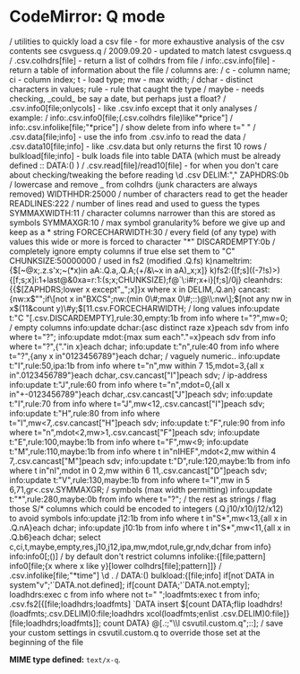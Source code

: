 CodeMirror: Q mode
==================

/ utilities to quickly load a csv file - for more exhaustive analysis of the csv contents see csvguess.q / 2009.09.20 - updated to match latest csvguess.q / .csv.colhdrs\[file\] - return a list of colhdrs from file / info:.csv.info\[file\] - return a table of information about the file / columns are: / c - column name; ci - column index; t - load type; mw - max width; / dchar - distinct characters in values; rule - rule that caught the type / maybe - needs checking, \_could\_ be say a date, but perhaps just a float? / .csv.info0\[file;onlycols\] - like .csv.info except that it only analyses / example: / info:.csv.info0\[file;(.csv.colhdrs file)like"\*price"\] / info:.csv.infolike\[file;"\*price"\] / show delete from info where t=" " / .csv.data\[file;info\] - use the info from .csv.info to read the data / .csv.data10\[file;info\] - like .csv.data but only returns the first 10 rows / bulkload\[file;info\] - bulk loads file into table DATA (which must be already defined :: DATA:() ) / .csv.read\[file\]/read10\[file\] - for when you don't care about checking/tweaking the before reading \\d .csv DELIM:"," ZAPHDRS:0b / lowercase and remove \_ from colhdrs (junk characters are always removed) WIDTHHDR:25000 / number of characters read to get the header READLINES:222 / number of lines read and used to guess the types SYMMAXWIDTH:11 / character columns narrower than this are stored as symbols SYMMAXGR:10 / max symbol granularity% before we give up and keep as a \* string FORCECHARWIDTH:30 / every field (of any type) with values this wide or more is forced to character "\*" DISCARDEMPTY:0b / completely ignore empty columns if true else set them to "C" CHUNKSIZE:50000000 / used in fs2 (modified .Q.fs) k)nameltrim:{$\[~@x;.z.s'x;~(\*x)in aA:.Q.a,.Q.A;(+/&\\~x in aA)\_x;x\]} k)fs2:{\[f;s\]((-7!s)&gt;){\[f;s;x\]i:1+last@&0xa=r:1:(s;x;CHUNKSIZE);f@\`\\:i\#r;x+i}\[f;s\]/0j} cleanhdrs:{{$\[ZAPHDRS;lower x except"\_";x\]}x where x in DELIM,.Q.an} cancast:{nw:x$"";if\[not x in"BXCS";nw:(min 0\#;max 0\#;::)@\\:nw\];$\[not any nw in x$(11&count y)\#y;$\[11.csv.FORCECHARWIDTH; / long values info:update t:"C "\[.csv.DISCARDEMPTY\],rule:30,empty:1b from info where t="?",mw=0; / empty columns info:update dchar:{asc distinct raze x}peach sdv from info where t="?"; info:update mdot:{max sum each"."=x}peach sdv from info where t="?",{"."in x}each dchar; info:update t:"n",rule:40 from info where t="?",{any x in"0123456789"}each dchar; / vaguely numeric.. info:update t:"I",rule:50,ipa:1b from info where t="n",mw within 7 15,mdot=3,{all x in".0123456789"}each dchar,.csv.cancast\["I"\]peach sdv; / ip-address info:update t:"J",rule:60 from info where t="n",mdot=0,{all x in"+-0123456789"}each dchar,.csv.cancast\["J"\]peach sdv; info:update t:"I",rule:70 from info where t="J",mw&lt;12,.csv.cancast\["I"\]peach sdv; info:update t:"H",rule:80 from info where t="I",mw&lt;7,.csv.cancast\["H"\]peach sdv; info:update t:"F",rule:90 from info where t="n",mdot&lt;2,mw&gt;1,.csv.cancast\["F"\]peach sdv; info:update t:"E",rule:100,maybe:1b from info where t="F",mw&lt;9; info:update t:"M",rule:110,maybe:1b from info where t in"nIHEF",mdot&lt;2,mw within 4 7,.csv.cancast\["M"\]peach sdv; info:update t:"D",rule:120,maybe:1b from info where t in"nI",mdot in 0 2,mw within 6 11,.csv.cancast\["D"\]peach sdv; info:update t:"V",rule:130,maybe:1b from info where t="I",mw in 5 6,71,gr&lt;.csv.SYMMAXGR; / symbols (max width permitting) info:update t:"\*",rule:280,maybe:0b from info where t="?"; / the rest as strings / flag those S/\* columns which could be encoded to integers (.Q.j10/x10/j12/x12) to avoid symbols info:update j12:1b from info where t in"S\*",mw&lt;13,{all x in .Q.nA}each dchar; info:update j10:1b from info where t in"S\*",mw&lt;11,{all x in .Q.b6}each dchar; select c,ci,t,maybe,empty,res,j10,j12,ipa,mw,mdot,rule,gr,ndv,dchar from info} info:info0\[;()\] / by default don't restrict columns infolike:{\[file;pattern\] info0\[file;{x where x like y}\[lower colhdrs\[file\];pattern\]\]} / .csv.infolike\[file;"\*time"\] \\d . / DATA:() bulkload:{\[file;info\] if\[not\`DATA in system"v";'\`DATA.not.defined\]; if\[count DATA;'\`DATA.not.empty\]; loadhdrs:exec c from info where not t=" ";loadfmts:exec t from info; .csv.fs2\[{\[file;loadhdrs;loadfmts\] \`DATA insert $\[count DATA;flip loadhdrs!(loadfmts;.csv.DELIM)0:file;loadhdrs xcol(loadfmts;enlist .csv.DELIM)0:file\]}\[file;loadhdrs;loadfmts\]\]; count DATA} @\[.:;"\\\\l csvutil.custom.q";::\]; / save your custom settings in csvutil.custom.q to override those set at the beginning of the file

**MIME type defined:** `text/x-q`.

